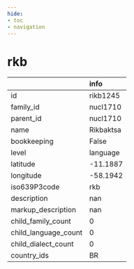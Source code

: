 ```yaml
---
hide:
- toc
- navigation
---
```

# rkb
|                      | info      |
|:---------------------|:----------|
| id                   | rikb1245  |
| family_id            | nucl1710  |
| parent_id            | nucl1710  |
| name                 | Rikbaktsa |
| bookkeeping          | False     |
| level                | language  |
| latitude             | -11.1887  |
| longitude            | -58.1942  |
| iso639P3code         | rkb       |
| description          | nan       |
| markup_description   | nan       |
| child_family_count   | 0         |
| child_language_count | 0         |
| child_dialect_count  | 0         |
| country_ids          | BR        |